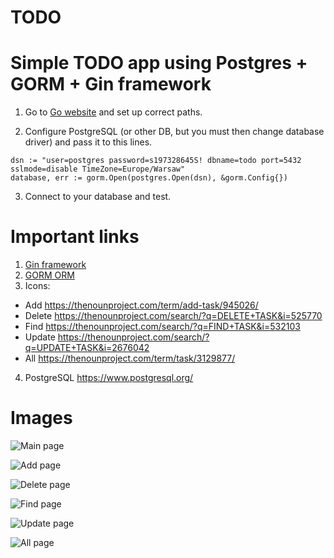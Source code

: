 # TODO

# Simple TODO app using Postgres + GORM + Gin framework

1. Go to [Go website](https://golang.org/) and set up correct paths.

2. Configure PostgreSQL (or other DB, but you must then change database driver) and pass it to this lines.

```
dsn := "user=postgres password=s197328645S! dbname=todo port=5432 sslmode=disable TimeZone=Europe/Warsaw"
database, err := gorm.Open(postgres.Open(dsn), &gorm.Config{})
```

3. Connect to your database and test.


# Important links

1. [Gin framework](https://github.com/gin-gonic/gin)
2. [GORM ORM](https://github.com/go-gorm/gorm)
3. Icons:
  * Add https://thenounproject.com/term/add-task/945026/
  * Delete https://thenounproject.com/search/?q=DELETE+TASK&i=525770
  * Find https://thenounproject.com/search/?q=FIND+TASK&i=532103
  * Update https://thenounproject.com/search/?q=UPDATE+TASK&i=2676042
  * All https://thenounproject.com/term/task/3129877/
4. PostgreSQL https://www.postgresql.org/

# Images

![Main page](https://raw.githubusercontent.com/selvert/TODO/master/images/Main.PNG)

![Add page](https://raw.githubusercontent.com/selvert/TODO/master/images/Add.PNG)

![Delete page](https://raw.githubusercontent.com/selvert/TODO/master/images/Delete.PNG)

![Find page](https://raw.githubusercontent.com/selvert/TODO/master/images/Find.PNG)

![Update page](https://raw.githubusercontent.com/selvert/TODO/master/images/Update.PNG)

![All page](https://raw.githubusercontent.com/selvert/TODO/master/images/All.PNG)
